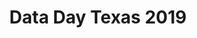 ---
state: TX
region: Austin
title: Data Day Texas 2019
event_url: http://datadaytexas.com/
start_date: 2019-01-26
cost: $550
---